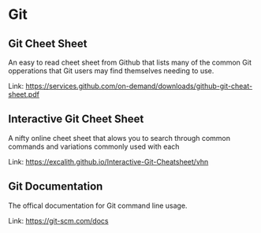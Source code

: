 # Git

## Git Cheet Sheet
An easy to read cheet sheet from Github that lists many of the common Git 
opperations that Git users may find themselves needing to use.

Link: https://services.github.com/on-demand/downloads/github-git-cheat-sheet.pdf 

## Interactive Git Cheet Sheet
A nifty online cheet sheet that alows you to search through common commands and variations commonly used with each

Link: https://excalith.github.io/Interactive-Git-Cheatsheet/vhn

## Git Documentation
The offical documentation for Git command line usage.

Link: https://git-scm.com/docs
